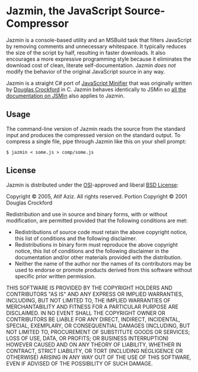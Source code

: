# Jazmin, the JavaScript Source-Compressor

Jazmin is a console-based utility and an MSBuild task that filters JavaScript
by removing comments and unnecessary whitespace. It typically reduces the size
of the script by half, resulting in faster downloads. It also encourages a
more expressive programming style because it eliminates the download cost of
clean, literate self-documentation. Jazmin _does not_ modify the behavior of
the original JavaScript source in any way.

Jazmin is a straight C# port of [JavaScript Minifier][jsmin] that was
originally written by [Douglas Crockford][crockford] in C. Jazmin behaves
identically to JSMin so [all the documentation on JSMin][jsmin] also applies
to Jazmin.

[jsmin]: http://www.crockford.com/javascript/jsmin.html
[crockford]: http://www.crockford.com/


## Usage

The command-line version of Jazmin reads the source from the standard input
and produces the compressed version on the standard output. To compress a
single file, pipe through Jazmin like this on your shell prompt:

    $ jazmin < some.js > comp/some.js

## License

Jazmin is distributed under the [OSI]-approved and liberal [BSD License][lic]:

Copyright &copy; 2005, Atif Aziz. All rights reserved. Portion Copyright
&copy; 2001 Douglas Crockford

Redistribution and use in source and binary forms, with or without
modification, are permitted provided that the following conditions are met:

- Redistributions of source code must retain the above copyright notice, this
  list of conditions and the following disclaimer.
- Redistributions in binary form must reproduce the above copyright notice,
  this list of conditions and the following disclaimer in the documentation
  and/or other materials provided with the distribution.
- Neither the name of the author nor the names of its contributors may be used
  to endorse or promote products derived from this software without specific
  prior written permission.

THIS SOFTWARE IS PROVIDED BY THE COPYRIGHT HOLDERS AND CONTRIBUTORS "AS IS"
AND ANY EXPRESS OR IMPLIED WARRANTIES, INCLUDING, BUT NOT LIMITED TO, THE
IMPLIED WARRANTIES OF MERCHANTABILITY AND FITNESS FOR A PARTICULAR PURPOSE ARE
DISCLAIMED. IN NO EVENT SHALL THE COPYRIGHT OWNER OR CONTRIBUTORS BE LIABLE
FOR ANY DIRECT, INDIRECT, INCIDENTAL, SPECIAL, EXEMPLARY, OR CONSEQUENTIAL
DAMAGES (INCLUDING, BUT NOT LIMITED TO, PROCUREMENT OF SUBSTITUTE GOODS OR
SERVICES; LOSS OF USE, DATA, OR PROFITS; OR BUSINESS INTERRUPTION) HOWEVER
CAUSED AND ON ANY THEORY OF LIABILITY, WHETHER IN CONTRACT, STRICT LIABILITY,
OR TORT (INCLUDING NEGLIGENCE OR OTHERWISE) ARISING IN ANY WAY OUT OF THE USE
OF THIS SOFTWARE, EVEN IF ADVISED OF THE POSSIBILITY OF SUCH DAMAGE.

[OSI]: http://www.opensource.org/
[lic]: http://opensource.org/licenses/bsd-license.php

